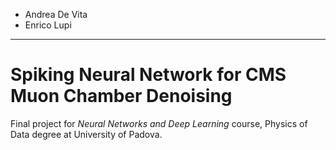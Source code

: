 - Andrea De Vita
- Enrico Lupi

-----------------------

# Spiking Neural Network for CMS Muon Chamber Denoising

Final project for *Neural Networks and Deep Learning* course, Physics of Data degree at University of Padova.
